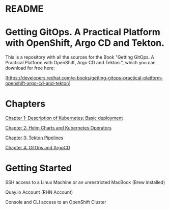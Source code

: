 # README
# Getting GitOps. A Practical Platform with OpenShift, Argo CD and Tekton.

This is a repository with all the sources for the Book "Getting GitOps. A Practical Platform with OpenShift, Argo CD and Tekton.“, which you can download for free here:

[https://developers.redhat.com/e-books/getting-gitops-practical-platform-openshift-argo-cd-and-tekton]

# Chapters

[Chapter 1: Description of Kubernetes; Basic deployment][1]

[Chapter 2: Helm Charts and Kubernetes Operators][2]

[Chapter 3: Tekton Pipelines][3]

[Chapter 4: GitOps and ArgoCD][4]

# Getting Started

SSH access to a Linux Machine or an unrestricted MacBook (Brew installed)

Quay.io Account (RHN Account)

Console and CLI access to an OpenShift Cluster 

[1]: Chapter-1-Deployment-Basics.md
[2]: Chapter-2-Packaging-with-Helm-and-Kubernetes-Operators.md
[3]: Chapter-3-CI-CD-with-Tekton-Pipelines.md
[4]: Chapter-4-GitOps-and-ArgoCD.md
